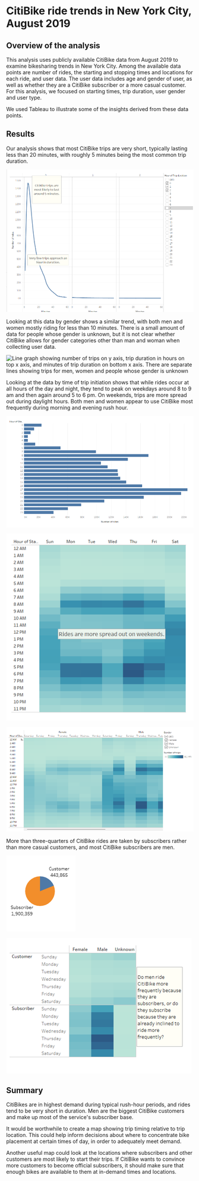 # CitiBike ride trends in New York City, August 2019

## Overview of the analysis
This analysis uses publicly available CitiBike data from August 2019 to examine bikesharing trends in New York City. Among the available data points are number of rides, 
the starting and stopping times and locations for each ride, and user data. The user data includes age and gender of user, as well as whether they are a CitiBike 
subscriber or a more casual customer. For this analysis, we focused on starting times, trip duration, user gender and user type.

We used Tableau to illustrate some of the insights derived from these data points.

## Results
Our analysis shows that most CitiBike trips are very short, typically lasting less than 20 minutes, with roughly 5 minutes being the most common trip duration.

![Line graph showing number of trips on y axis, trip duration in hours on top x axis, and minutes of trip duration on bottom x axis, with line peaking at 0 hours and 5 minutes with approximately 146,000 rides](checkout_times.png)

Looking at this data by gender shows a similar trend, with both men and women mostly riding for less than 10 minutes. There is a small amount of data for people whose 
gender is unknown, but it is not clear whether CitiBike allows for gender categories other than man and woman when collecting user data.

![Line graph showing number of trips on y axis, trip duration in hours on top x axis, and minutes of trip duration on bottom x axis. There are separate lines showing 
trips for men, women and people whose gender is unknown](checkout_gender.png)

Looking at the data by time of trip initiation shows that while rides occur at all hours of the day and night, they tend to peak on weekdays around 8 to 9 am and then again around 5 to 6 pm. On weekends, trips are more spread out during daylight hours. Both men and women appear to use CitiBike most frequently during morning and 
evening rush hour.

![Bar chart showing hour of day on y axis and number of rides on x axis, with peak rides of more than 220,000 at 5 pm](peak_hours.png)

![Heat map showing hour of day on y axis and day of week on x axis, with darker colors showing higher frequency of bike rides](weekday.png)

![Three heat maps for men, women, and people of unknown gender, showing hour of day on y axis and day of week on x axis, with darker colors showing higher frequency of bike rides](weekday_gender.png)

More than three-quarters of CitiBike rides are taken by subscribers rather than more casual customers, and most CitiBike subscribers are men. 

![Pie chart showing that subscribers took 1,900,359 CitiBike rides, while other customers took 443,865 rides](pie.png)

![Heat map showing breakdown in number of rides by gender, user type and day of week](usertype_gender.png)

## Summary
CitiBikes are in highest demand during typical rush-hour periods, and rides tend to be very short in duration. Men are the biggest CitiBike customers and make up 
most of the service's subscriber base.

It would be worthwhile to create a map showing trip timing relative to trip location. This could help inform decisions about where to concentrate bike placement at 
certain times of day, in order to adequately meet demand. 

Another useful map could look at the locations where subscribers and other customers are most likely to start their trips. If CitiBike wants to convince more 
customers to become official subscribers, it should make sure that enough bikes are available to them at in-demand times and locations.
